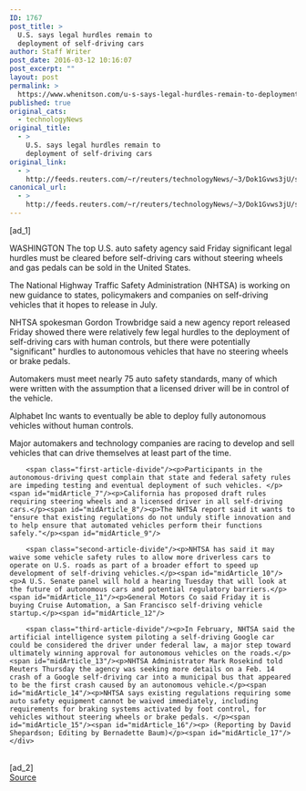 ```yaml
---
ID: 1767
post_title: >
  U.S. says legal hurdles remain to
  deployment of self-driving cars
author: Staff Writer
post_date: 2016-03-12 10:16:07
post_excerpt: ""
layout: post
permalink: >
  https://www.whenitson.com/u-s-says-legal-hurdles-remain-to-deployment-of-self-driving-cars/
published: true
original_cats:
  - technologyNews
original_title:
  - >
    U.S. says legal hurdles remain to
    deployment of self-driving cars
original_link:
  - >
    http://feeds.reuters.com/~r/reuters/technologyNews/~3/Dok1Gvws3jU/story01.htm
canonical_url:
  - >
    http://feeds.reuters.com/~r/reuters/technologyNews/~3/Dok1Gvws3jU/story01.htm
---
```

 [ad_1]
<br><div id="articleText">
<span id="midArticle_start"/>

<span id="midArticle_0"/><span class="focusParagraph" readability="3"><p><span class="articleLocation">WASHINGTON</span> The top U.S. auto safety agency said Friday significant legal hurdles must be cleared before self-driving cars without steering wheels and gas pedals can be sold in the United States.</p></span><span id="midArticle_1"/><p> The National Highway Traffic Safety Administration (NHTSA) is working on new guidance to states, policymakers and companies on self-driving vehicles that it hopes to release in July.</p><span id="midArticle_2"/><p>NHTSA spokesman Gordon Trowbridge said a new agency report released Friday showed there were relatively few legal hurdles to the deployment of self-driving cars with human controls, but there were potentially "significant" hurdles to autonomous vehicles that have no steering wheels or brake pedals.</p><span id="midArticle_3"/><p>Automakers must meet nearly 75 auto safety standards, many of which were written with the assumption that a licensed driver will be in control of the vehicle.</p><span id="midArticle_4"/><p>Alphabet Inc wants to eventually be able to deploy fully autonomous vehicles without human controls.</p><span id="midArticle_5"/><p> Major automakers and technology companies are racing to develop and sell vehicles that can drive themselves at least part of the time.</p><span id="midArticle_6"/>
        
        <span class="first-article-divide"/><p>Participants in the autonomous-driving quest complain that state and federal safety rules are impeding testing and eventual deployment of such vehicles. </p><span id="midArticle_7"/><p>California has proposed draft rules requiring steering wheels and a licensed driver in all self-driving cars.</p><span id="midArticle_8"/><p>The NHTSA report said it wants to "ensure that existing regulations do not unduly stifle innovation and to help ensure that automated vehicles perform their functions safely."</p><span id="midArticle_9"/>
        
        <span class="second-article-divide"/><p>NHTSA has said it may waive some vehicle safety rules to allow more driverless cars to operate on U.S. roads as part of a broader effort to speed up development of self-driving vehicles.</p><span id="midArticle_10"/><p>A U.S. Senate panel will hold a hearing Tuesday that will look at the future of autonomous cars and potential regulatory barriers.</p><span id="midArticle_11"/><p>General Motors Co said Friday it is buying Cruise Automation, a San Francisco self-driving vehicle startup.</p><span id="midArticle_12"/>
        
        <span class="third-article-divide"/><p>In February, NHTSA said the artificial intelligence system piloting a self-driving Google car could be considered the driver under federal law, a major step toward ultimately winning approval for autonomous vehicles on the roads.</p><span id="midArticle_13"/><p>NHTSA Administrator Mark Rosekind told Reuters Thursday the agency was seeking more details on a Feb. 14 crash of a Google self-driving car into a municipal bus that appeared to be the first crash caused by an autonomous vehicle.</p><span id="midArticle_14"/><p>NHTSA says existing regulations requiring some auto safety equipment cannot be waived immediately, including requirements for braking systems activated by foot control, for vehicles without steering wheels or brake pedals. </p><span id="midArticle_15"/><span id="midArticle_16"/><p> (Reporting by David Shepardson; Editing by Bernadette Baum)</p><span id="midArticle_17"/></div>
<br>[ad_2]
<br><a href="http://feeds.reuters.com/~r/reuters/technologyNews/~3/Dok1Gvws3jU/story01.htm">Source </a>